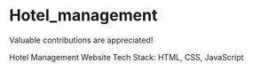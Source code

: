 # Hotel_management
Valuable contributions are appreciated! 

Hotel Management Website
Tech Stack: HTML, CSS, JavaScript
